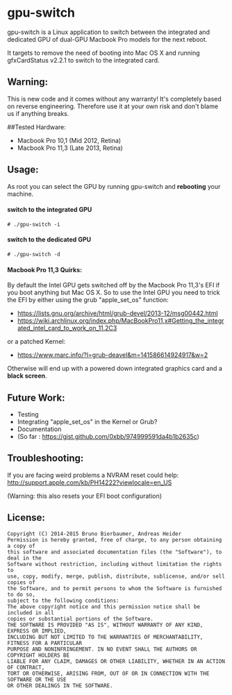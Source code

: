 # gpu-switch
gpu-switch is a Linux application to switch between the integrated and dedicated GPU of dual-GPU Macbook Pro models for the next reboot.

It targets to remove the need of booting into Mac OS X and running gfxCardStatus v2.2.1 to switch to the integrated card.

## Warning:
This is new code and it comes without any warranty! It's completely based on reverse engineering. Therefore use it at your own risk and don't blame us if anything breaks.

##Tested Hardware:
- Macbook Pro 10,1 (Mid 2012, Retina)
- Macbook Pro 11,3 (Late 2013, Retina) 


## Usage:
As root you can select the GPU by running gpu-switch and **rebooting** your machine.
#### switch to the integrated GPU
``# ./gpu-switch -i``
#### switch to the dedicated GPU
``# ./gpu-switch -d``

#### Macbook Pro 11,3 Quirks:
By default the Intel GPU gets switched off by the Macbook Pro 11,3's EFI if you boot anything but Mac OS X.
So to use the Intel GPU you need to trick the EFI by either using the grub "apple_set_os" function:
- https://lists.gnu.org/archive/html/grub-devel/2013-12/msg00442.html
- https://wiki.archlinux.org/index.php/MacBookPro11,x#Getting_the_integrated_intel_card_to_work_on_11.2C3

or a patched Kernel:

- https://www.marc.info/?l=grub-deavel&m=141586614924917&w=2

Otherwise will end up with a powered down integrated graphics card and a **black screen**.

## Future Work:
- Testing
- Integrating "apple_set_os" in the Kernel or Grub?
- Documentation
 - (So far : https://gist.github.com/0xbb/974999591da4b1b2635c)

## Troubleshooting:
If you are facing weird problems a NVRAM reset could help:
http://support.apple.com/kb/PH14222?viewlocale=en_US

(Warning: this also resets your EFI boot configuration)

## License:
```
Copyright (C) 2014-2015 Bruno Bierbaumer, Andreas Heider
Permission is hereby granted, free of charge, to any person obtaining a copy of
this software and associated documentation files (the "Software"), to deal in the
Software without restriction, including without limitation the rights to
use, copy, modify, merge, publish, distribute, sublicense, and/or sell copies of
the Software, and to permit persons to whom the Software is furnished to do so,
subject to the following conditions:
The above copyright notice and this permission notice shall be included in all
copies or substantial portions of the Software.
THE SOFTWARE IS PROVIDED "AS IS", WITHOUT WARRANTY OF ANY KIND, EXPRESS OR IMPLIED,
INCLUDING BUT NOT LIMITED TO THE WARRANTIES OF MERCHANTABILITY, FITNESS FOR A PARTICULAR
PURPOSE AND NONINFRINGEMENT. IN NO EVENT SHALL THE AUTHORS OR COPYRIGHT HOLDERS BE
LIABLE FOR ANY CLAIM, DAMAGES OR OTHER LIABILITY, WHETHER IN AN ACTION OF CONTRACT,
TORT OR OTHERWISE, ARISING FROM, OUT OF OR IN CONNECTION WITH THE SOFTWARE OR THE USE
OR OTHER DEALINGS IN THE SOFTWARE.
```
